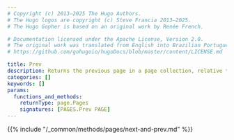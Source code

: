 ```yaml
---
# Copyright (c) 2013–2025 The Hugo Authors.
# The Hugo logos are copyright (c) Steve Francia 2013–2025.
# The Hugo Gopher is based on an original work by Renée French.

# Documentation licensed under the Apache License, Version 2.0.
# The original work was translated from English into Brazilian Portuguese.
# https://github.com/gohugoio/hugoDocs/blob/master/content/LICENSE.md

title: Prev
description: Returns the previous page in a page collection, relative to the given page.
categories: []
keywords: []
params:
  functions_and_methods:
    returnType: page.Pages
    signatures: [PAGES.Prev PAGE]
---
```


{{% include "/_common/methods/pages/next-and-prev.md" %}}
